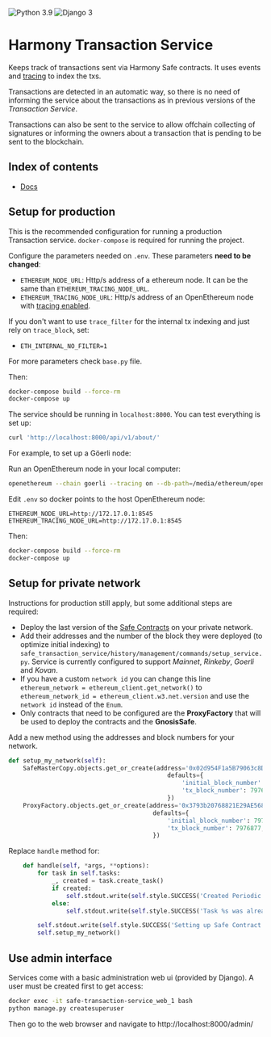![Python 3.9](https://img.shields.io/badge/Python-3.9-blue.svg)
![Django 3](https://img.shields.io/badge/Django-3-blue.svg)

# Harmony Transaction Service

Keeps track of transactions sent via Harmony Safe contracts. It uses events and
[tracing](https://openethereum.github.io/JSONRPC-trace-module) to index the txs.

Transactions are detected in an automatic way, so there is no need of informing the service about the transactions as in
previous versions of the _Transaction Service_.

Transactions can also be sent to the service to allow offchain collecting of signatures or informing the owners about
a transaction that is pending to be sent to the blockchain.

## Index of contents

- [Docs](https://docs.gnosis.io/safe/docs/services_transactions/)

## Setup for production

This is the recommended configuration for running a production Transaction service. `docker-compose` is required
for running the project.

Configure the parameters needed on `.env`. These parameters **need to be changed**:

- `ETHEREUM_NODE_URL`: Http/s address of a ethereum node. It can be the same than `ETHEREUM_TRACING_NODE_URL`.
- `ETHEREUM_TRACING_NODE_URL`: Http/s address of an OpenEthereum node with
  [tracing enabled](https://openethereum.github.io/JSONRPC-trace-module).

If you don't want to use `trace_filter` for the internal tx indexing and just rely on `trace_block`, set:

- `ETH_INTERNAL_NO_FILTER=1`

For more parameters check `base.py` file.

Then:

```bash
docker-compose build --force-rm
docker-compose up
```

The service should be running in `localhost:8000`. You can test everything is set up:

```bash
curl 'http://localhost:8000/api/v1/about/'
```

For example, to set up a Göerli node:

Run an OpenEthereum node in your local computer:

```bash
openethereum --chain goerli --tracing on --db-path=/media/ethereum/openethereum --unsafe-expose
```

Edit `.env` so docker points to the host OpenEthereum node:

```
ETHEREUM_NODE_URL=http://172.17.0.1:8545
ETHEREUM_TRACING_NODE_URL=http://172.17.0.1:8545
```

Then:

```bash
docker-compose build --force-rm
docker-compose up
```

## Setup for private network

Instructions for production still apply, but some additional steps are required:

- Deploy the last version of the [Safe Contracts](https://github.com/gnosis/safe-contracts) on your private network.
- Add their addresses and the number of the block they were deployed (to optimize initial indexing) to
  `safe_transaction_service/history/management/commands/setup_service.py`. Service is currently configured to support
  _Mainnet_, _Rinkeby_, _Goerli_ and _Kovan_.
- If you have a custom `network id` you can change this line
  `ethereum_network = ethereum_client.get_network()` to `ethereum_network_id = ethereum_client.w3.net.version` and use
  the `network id` instead of the `Enum`.
- Only contracts that need to be configured are the **ProxyFactory** that will be used to deploy the contracts and
  the **GnosisSafe**.

Add a new method using the addresses and block numbers for your network.

```python
def setup_my_network(self):
    SafeMasterCopy.objects.get_or_create(address='0x02d954F1a5B79063c8D44b7eE6810FcDb28d0b07',
                                            defaults={
                                                'initial_block_number': 7976872,
                                                'tx_block_number': 7976872,
                                            })
    ProxyFactory.objects.get_or_create(address='0x3793b20768821E29AE568299708aF41136Bac317',
                                        defaults={
                                            'initial_block_number': 7976877,
                                            'tx_block_number': 7976877,
                                        })
```

Replace `handle` method for:

```python
    def handle(self, *args, **options):
        for task in self.tasks:
            _, created = task.create_task()
            if created:
                self.stdout.write(self.style.SUCCESS('Created Periodic Task %s' % task.name))
            else:
                self.stdout.write(self.style.SUCCESS('Task %s was already created' % task.name))

        self.stdout.write(self.style.SUCCESS('Setting up Safe Contract Addresses'))
        self.setup_my_network()
```

## Use admin interface

Services come with a basic administration web ui (provided by Django). A user must be created first to
get access:

```bash
docker exec -it safe-transaction-service_web_1 bash
python manage.py createsuperuser
```

Then go to the web browser and navigate to http://localhost:8000/admin/
